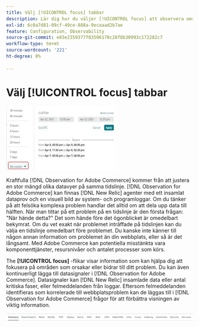 ```yaml
---
title: Välj [!UICONTROL focus] tabbar
description: Lär dig hur du väljer [!UICONTROL focus] att observera områden som orsakar problem.
exl-id: 6c0a7d81-09cf-49ce-888a-9ecaaad2b7ae
feature: Configuration, Observability
source-git-commit: e83e2359377f03506178c28f8b30993c172282c7
workflow-type: tm+mt
source-wordcount: '221'
ht-degree: 0%

---
```


# Välj [!UICONTROL focus] tabbar

![Välj fokusflikar](../../assets/tools/observation-for-adobe-commerce/choosing-the-focus-tabs-1.jpg)

Kraftfulla [!DNL Observation for Adobe Commerce] kommer från att justera en stor mängd olika datavyer på samma tidslinje. [!DNL Observation for Adobe Commerce] kan finnas [!DNL New Relic] agenter med ett insamlat dataprov och en visuell bild av system- och programloggar. Om du tänker på att felsöka komplexa problem handlar det alltid om att dela upp data till hälften. När man tittar på ett problem på en tidslinje är den första frågan: &quot;När hände detta?&quot; Det som hände före det ögonblicket är omedelbart bekymrat. Om du vet exakt när problemet inträffade på tidslinjen kan du välja en tidslinje omedelbart före problemet. Du kanske inte känner till någon annan information om problemet än din webbplats, eller så är det långsamt. Med Adobe Commerce kan potentiella misstänkta vara komponenttjänster, resursnivåer och antalet processer som körs.

The **[!UICONTROL focus]** -flikar visar information som kan hjälpa dig att fokusera på områden som orsakar eller bidrar till ditt problem. Du kan även kontinuerligt lägga till datasignaler i [!DNL Observation for Adobe Commerce]. Datasignaler kan [!DNL New Relic] insamlade data eller antal kritiska faser, eller felmeddelanden från loggar. Eftersom felmeddelanden identifieras som korrelerade till webbplatsproblem kan de läggas till i [!DNL Observation for Adobe Commerce] frågor för att förbättra visningen av viktig information.

![Välj fokusflikar](../../assets/tools/observation-for-adobe-commerce/choosing-the-focus-tabs-2.jpeg)
